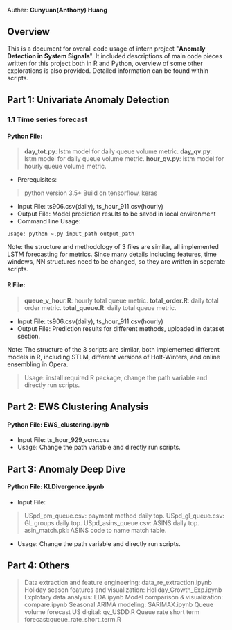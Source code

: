 Auther: **Cunyuan(Anthony) Huang**

## Overview
This is a document for overall code usage of intern project "**Anomaly Detection in System Signals**". It included descriptions of main code pieces written for this project both in R and Python, overview of some other explorations is also provided. Detailed information can be found within scripts. 

## Part 1: Univariate Anomaly Detection
### 1.1 Time series forecast 
#### Python File: 
 > **day_tot.py**: lstm model for daily queue volume metric.
 > **day_qv.py**: lstm model for daily queue volume metric.
 > **hour_qv.py**: lstm model for hourly queue volume metric.

- Prerequisites: 
> python version 3.5+ 
> Build on tensorflow, keras 
- Input File: ts906.csv(daily), ts_hour_911.csv(hourly)
- Output File: Model prediction results to be saved in local environment
- Command line Usage:
```
usage: python ~.py input_path output_path
```
Note: the structure and methodology of 3 files are similar, all implemented LSTM forecasting for metrics. Since many details including features, time windows, NN structures need to be changed, so they are written in seperate scripts.
#### R File:
> **queue_v_hour.R**: hourly total queue metric. 
> **total_order.R**: daily total order metric. 
> **total_queue.R**: daily total queue metric.
- Input File: ts906.csv(daily), ts_hour_911.csv(hourly)
- Output File: Prediction results for different methods, uploaded in dataset section.

Note: The structure of the 3 scripts are similar, both implemented different models in R, including STLM, different versions of Holt-Winters, and online ensembling in Opera.
> Usage: install required R package, change the path variable and directly run scripts.


## Part 2: EWS Clustering Analysis
#### Python File: EWS_clustering.ipynb

- Input File: ts_hour_929_vcnc.csv
- Usage: Change the path variable and directly run scripts.
## Part 3: Anomaly Deep Dive
#### Python File: KLDivergence.ipynb
- Input File: 
> USpd_pm_queue.csv: payment method daily top.
> USpd_gl_queue.csv: GL groups daily top.
> USpd_asins_queue.csv: ASINS daily top.
> asin_match.pkl: ASINS code to name match table.

- Usage: Change the path variable and directly run scripts.
## Part 4: Others
> Data extraction and feature engineering: data_re_extraction.ipynb
> Holiday season features and visualization: Holiday_Growth_Exp.ipynb
> Explotary data analysis: EDA.ipynb
> Model comparison & visualization: compare.ipynb
> Seasonal ARIMA modeling: SARIMAX.ipynb
> Queue volume forecast US digital: qv_USDD.R
> Queue rate short term forecast:queue_rate_short_term.R
